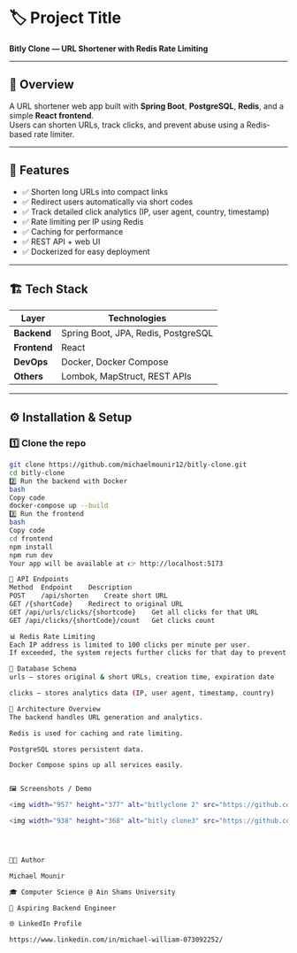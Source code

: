 # 🏷️ Project Title

**Bitly Clone — URL Shortener with Redis Rate Limiting**

---

## 📖 Overview

A URL shortener web app built with **Spring Boot**, **PostgreSQL**, **Redis**, and a simple **React frontend**.  
Users can shorten URLs, track clicks, and prevent abuse using a Redis-based rate limiter.

---

## 🚀 Features

- ✅ Shorten long URLs into compact links  
- ✅ Redirect users automatically via short codes  
- ✅ Track detailed click analytics (IP, user agent, country, timestamp)  
- ✅ Rate limiting per IP using Redis  
- ✅ Caching for performance  
- ✅ REST API + web UI  
- ✅ Dockerized for easy deployment  

---

## 🏗️ Tech Stack

| Layer | Technologies |
|-------|---------------|
| **Backend** | Spring Boot, JPA, Redis, PostgreSQL |
| **Frontend** | React |
| **DevOps** | Docker, Docker Compose |
| **Others** | Lombok, MapStruct, REST APIs |

---

## ⚙️ Installation & Setup

### 1️⃣ Clone the repo
```bash
git clone https://github.com/michaelmounir12/bitly-clone.git
cd bitly-clone
2️⃣ Run the backend with Docker
bash
Copy code
docker-compose up --build
3️⃣ Run the frontend
bash
Copy code
cd frontend
npm install
npm run dev
Your app will be available at 👉 http://localhost:5173

🧩 API Endpoints
Method	Endpoint	Description
POST	/api/shorten	Create short URL
GET	/{shortCode}	Redirect to original URL
GET	/api/urls/clicks/{shortcode}	Get all clicks for that URL
GET	/api/clicks/{shortCode}/count	Get clicks count

📊 Redis Rate Limiting
Each IP address is limited to 100 clicks per minute per user.
If exceeded, the system rejects further clicks for that day to prevent spam.

💾 Database Schema
urls — stores original & short URLs, creation time, expiration date

clicks — stores analytics data (IP, user agent, timestamp, country)

🧠 Architecture Overview
The backend handles URL generation and analytics.

Redis is used for caching and rate limiting.

PostgreSQL stores persistent data.

Docker Compose spins up all services easily.


🖼️ Screenshots / Demo

<img width="957" height="377" alt="bitlyclone 2" src="https://github.com/user-attachments/assets/98ff03aa-7a8c-40c4-8387-b1dae3392513" />

<img width="938" height="368" alt="bitly clone3" src="https://github.com/user-attachments/assets/91e6f17d-b03e-466e-aff8-08039397356c" />




🧑‍💻 Author

Michael Mounir

🎓 Computer Science @ Ain Shams University

💼 Aspiring Backend Engineer

🌐 LinkedIn Profile

https://www.linkedin.com/in/michael-william-073092252/

